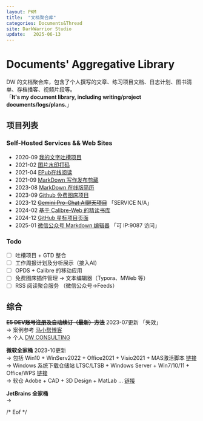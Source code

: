 ```yaml
---
layout: PKM
title:  "文档聚合库"
categories: Documents&Thread
site: DarkWarrior Studio
update:   2025-06-13
---
```


# Documents' Aggregative Library

DW 的文档聚合库，包含了个人撰写的文章、练习项目文档、日志计划、图书清单、存档播客、视频片段等。           
「__It's my document library, including writing/project documents/logs/plans.__」   

## 项目列表

### Self-Hosted Services && Web Sites  
 *  2020-09  [我的文字吐槽项目](https://darkwarrior2025.xyz/wodebibi)    
 *  2021-02  [图片水印打码](https://darkwarrior2025.xyz/picwatermark)    
 *  2021-04  [EPub在线阅读](https://darkwarrior2025.xyz/epubreader)    
 *  2021-09  [MarkDown 写作发布剪藏](https://5icruise.gitlab.io/i-cruise-news)
 *  2023-08  [MarkDown 在线版简历](https://cv-md-snowy.vercel.app/)
 *  2023-09  [Github 免费图床项目](https://picx.darkwarrior2025.xyz/)    
 *  2023-12  [~~Gemini Pro-Chat AI聊天项目~~](https://*/ "停服/归档") 「SERVICE N/A」   
 *  2024-02  [基于 Calibre-Web 的精读书库](http://服务器IP:8083 "自费云主机搭建")    
 *  2024-12  [GitHub 星标项目页面](https://mygstar.darkwarrior2025.xyz/)
 *  2025-01  [微信公众号 Markdown 编辑器](https://mdeditor.darkwarrior2025.xyz/) 「可 IP:9087 访问」

### Todo

 - [ ] 吐槽项目 + GTD 整合
 - [ ] 工作周报计划及分析展示（接入AI）
 - [ ] OPDS + Calibre 的移动应用
 - [ ] 免费图床插件管理 → 文本编辑器（Typora、MWeb 等）
 - [ ] RSS 阅读聚合服务 （微信公众号→Feeds）

## 综合

**~~E5 DEV账号注册及自动续订（最新）方法~~**   2023-07更新 「失效」    
  →  案例参考 [马小帮博客](https://www.maxiaobang.com/9794.html)    
  →  个人 [DW CONSULTING](https://icruiseinfo.onmicrosoft.com)

**微软全家桶**    2023-10更新     
  →  包括 Win10 + WinServ2022 + Office2021 + Visio2021 + MAS激活脚本 [链接](https://pan.baidu.com/s/1Efb59sc94Rat78TZRZMgww?pwd=2233)    
  →  Windows 系统下载仓储站 LTSC/LTSB + Windows Server + Win7/10/11 + Office/WPS  [链接](https://hellowindows.cn/ "HelloWindowsCN")    
  →  软仓 Adobe + CAD + 3D Design + MatLab ...  [链接](https://www.ruancang.net)    

**JetBrains 全家桶**    
  →  
  

/* Eof */

